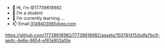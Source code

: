 - 👋 Hi, I’m @17739618982
- 👀 I’m a student
- 🌱 I’m currently learning ...
- 📫 Email:3149403985@qq.com


https://github.com/17739618982/17739618982/assets/150781415/bdfa7bc9-ae4c-4e6e-9654-e161a903a10e


<!---
17739618982/17739618982 is a ✨ special ✨ repository because its `README.md` (this file) appears on your GitHub profile.
You can click the Preview link to take a look at your changes.
--->
